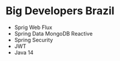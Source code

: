 # Big Developers Brazil

* Sprig Web Flux
* Spring Data MongoDB Reactive
* Spring Security
* JWT
* Java 14
